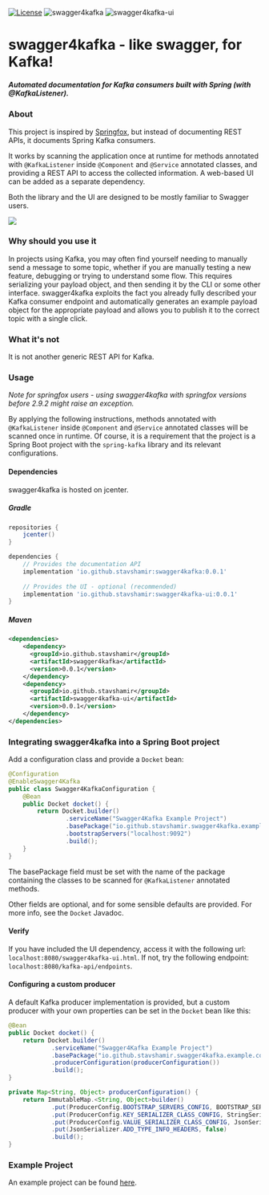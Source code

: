 [![License](https://img.shields.io/badge/License-Apache%202.0-blue.svg)](https://opensource.org/licenses/Apache-2.0)
![swagger4kafka](https://github.com/stavshamir/swagger4kafka/workflows/swagger4kafka-core/badge.svg)
![swagger4kafka-ui](https://github.com/stavshamir/swagger4kafka/workflows/swagger4kafka-ui/badge.svg)

# swagger4kafka - like swagger, for Kafka!
##### Automated documentation for Kafka consumers built with Spring (with @KafkaListener). 

### About
This project is inspired by [Springfox](https://github.com/springfox/springfox), but instead of documenting REST APIs,
it documents Spring Kafka consumers.

It works by scanning the application once at runtime for methods annotated with ```@KafkaListener``` inside 
```@Component``` and ```@Service``` annotated classes, and providing a REST API to access the collected information.
A web-based UI can be added as a separate dependency.    

Both the library and the UI are designed to be mostly familiar to Swagger users.

![](s4k-example.jpg)

### Why should you use it
In projects using Kafka, you may often find yourself needing to manually send a message to some topic, whether if you
are manually testing a new feature, debugging or trying to understand some flow. This requires serializing your payload
object, and then sending it by the CLI or some other interface. swagger4kafka exploits the fact you already fully
described your Kafka consumer endpoint and automatically generates an example payload object for the appropriate payload
and allows you to publish it to the correct topic with a single click.

### What it's not
It is not another generic REST API for Kafka. 

### Usage
_Note for springfox users - using swagger4kafka with springfox versions before 2.9.2 might raise an exception._

By applying the following instructions, methods annotated with ```@KafkaListener``` inside ```@Component``` and 
```@Service``` annotated classes will be scanned once in runtime. Of course, it is a requirement that the project is a
Spring Boot project with the ```spring-kafka``` library and its relevant configurations. 

#### Dependencies
swagger4kafka is hosted on jcenter.
##### Gradle
```groovy
repositories {
    jcenter()
}

dependencies {
    // Provides the documentation API    
    implementation 'io.github.stavshamir:swagger4kafka:0.0.1'
    
    // Provides the UI - optional (recommended)
    implementation 'io.github.stavshamir:swagger4kafka-ui:0.0.1'
}
```
##### Maven
```xml
<dependencies>
    <dependency>
      <groupId>io.github.stavshamir</groupId>
      <artifactId>swagger4kafka</artifactId>
      <version>0.0.1</version>
    </dependency>
    <dependency>
      <groupId>io.github.stavshamir</groupId>
      <artifactId>swagger4kafka-ui</artifactId>
      <version>0.0.1</version>
    </dependency>
</dependencies>
```

### Integrating swagger4kafka into a Spring Boot project
Add a configuration class and provide a ```Docket``` bean:
```java
@Configuration
@EnableSwagger4Kafka
public class Swagger4KafkaConfiguration {
    @Bean
    public Docket docket() {
        return Docket.builder()
                .serviceName("Swagger4Kafka Example Project")
                .basePackage("io.github.stavshamir.swagger4kafka.example.consumers")
                .bootstrapServers("localhost:9092")
                .build();
    }
}
```
The basePackage field must be set with the name of the package containing the classes to be scanned for ```@KafkaListener```
annotated methods.

Other fields are optional, and for some sensible defaults are provided. For more info, see the ```Docket``` Javadoc. 

#### Verify
If you have included the UI dependency, access it with the following url: ```localhost:8080/swagger4kafka-ui.html```.
If not, try the following endpoint: ```localhost:8080/kafka-api/endpoints```.

#### Configuring a custom producer
A default Kafka producer implementation is provided, but a custom producer with your own properties can be set in the
```Docket``` bean like this:
```java
@Bean
public Docket docket() {
    return Docket.builder()
            .serviceName("Swagger4Kafka Example Project")
            .basePackage("io.github.stavshamir.swagger4kafka.example.consumers")
            .producerConfiguration(producerConfiguration())
            .build();
}

private Map<String, Object> producerConfiguration() {
    return ImmutableMap.<String, Object>builder()
            .put(ProducerConfig.BOOTSTRAP_SERVERS_CONFIG, BOOTSTRAP_SERVERS)
            .put(ProducerConfig.KEY_SERIALIZER_CLASS_CONFIG, StringSerializer.class)
            .put(ProducerConfig.VALUE_SERIALIZER_CLASS_CONFIG, JsonSerializer.class)
            .put(JsonSerializer.ADD_TYPE_INFO_HEADERS, false)
            .build();
}
``` 

### Example Project
 An example project can be found [here](https://github.com/stavshamir/swagger4kafka/tree/master/swagger4kafka-example).
